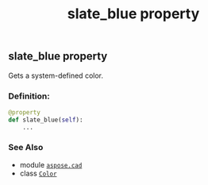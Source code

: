 ﻿---
title: slate_blue property
second_title: Aspose.CAD for Python via .NET API References
description: 
type: docs
weight: 1470
url: /python-net/aspose.cad/color/slate_blue/
is_root: false
---

## slate_blue property


Gets a system-defined color.
### Definition:
```python
@property
def slate_blue(self):
    ...
```

### See Also
* module [`aspose.cad`](../../)
* class [`Color`](/cad/python-net/aspose.cad/color)
